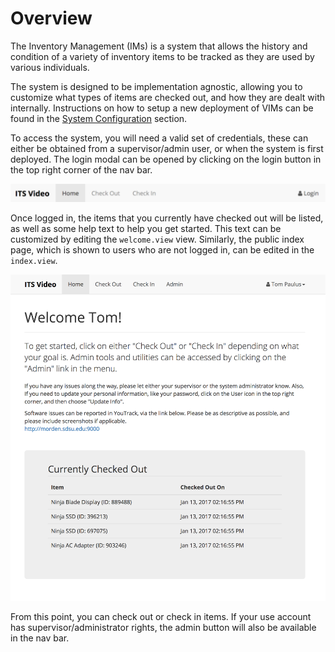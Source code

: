 # Overview

The Inventory Management (IMs) is a system that allows the history and condition of a variety of inventory items to be tracked as they are used by various individuals.

The system is designed to be implementation agnostic, allowing you to customize what types of items are checked out, and how they are dealt with internally. Instructions on how to setup a new deployment of VIMs can be found in the [System Configuration](./config/README.md) section.

To access the system, you will need a valid set of credentials, these can either be obtained from a supervisor/admin user, or when the system is first deployed. The login modal can be opened by clicking on the login button in the top right corner of the nav bar.

![](./assets/Navbar-Home.png)

Once logged in, the items that you currently have checked out will be listed, as well as some help text to help you get started. This text can be customized by editing the `welcome.view` view. Similarly, the public index page, which is shown to users who are not logged in, can be edited in the `index.view`.

![Welcome View](./assets/Welcome.png)

From this point, you can check out or check in items. If your use account has supervisor/administrator rights, the admin button will also be available in the nav bar.
